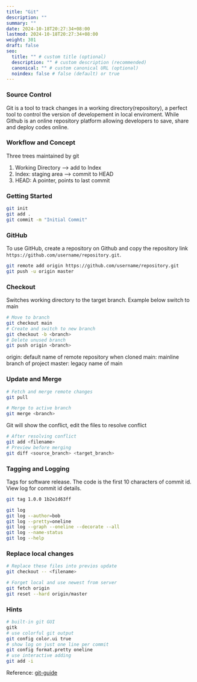 ```yaml
---
title: "Git"
description: ""
summary: ""
date: 2024-10-18T20:27:34+08:00
lastmod: 2024-10-18T20:27:34+08:00
weight: 301
draft: false
seo:
  title: "" # custom title (optional)
  description: "" # custom description (recommended)
  canonical: "" # custom canonical URL (optional)
  noindex: false # false (default) or true
---
```


### Source Control

Git is a tool to track changes in a working directory(repository), a perfect tool to control the version of developement in local enviroment. While Github is an online repository platform allowing developers to save, share and deploy codes online.

### Workflow and Concept

Three trees maintained by git

1. Working Directory    --> add to Index
2. Index: staging area  --> commit to HEAD
3. HEAD: A pointer, points to last commit

### Getting Started

```bash
git init
git add .
git commit -m "Initial Commit"
```

### GitHub

To use GitHub, create a repository on Github and copy the repository link `https://github.com/username/repository.git`.

```bash
git remote add origin https://github.com/username/repository.git
git push -u origin master
```

### Checkout

Switches working directory to the target branch. Example below switch to main

```bash
# Move to branch
git checkout main
# Create and switch to new branch
git checkout -b <branch>
# Delete unused branch
git push origin <branch>
```

origin: default name of remote repository when cloned
main: mainline branch of project
master: legacy name of main

### Update and Merge

```bash
# Fetch and merge remote changes
git pull
```

```bash
# Merge to active branch
git merge <branch>
```

Git will show the conflict, edit the files to resolve conflict

```bash
# After resolving conflict
git add <filename>
# Preview before merging
git diff <source_branch> <target_branch>
```

### Tagging and Logging

Tags for software release. The code is the first 10 characters of commit id. View log for commit id details.

```bash
git tag 1.0.0 1b2e1d63ff
```

```bash
git log
git log --author=bob
git log --pretty=oneline
git log --graph --oneline --decorate --all
git log --name-status
git log --help
```

### Replace local changes

```bash
# Replace these files into previos update
git checkout -- <filename>
```

```bash
# Forget local and use newest from server
git fetch origin
git reset --hard origin/master
```

### Hints

```bash
# built-in git GUI
gitk
# use colorful git output
git config color.ui true
# show log on just one line per commit
git config format.pretty oneline
# use interactive adding
git add -i
```

Reference: [git-guide](https://rogerdudler.github.io/git-guide/)
